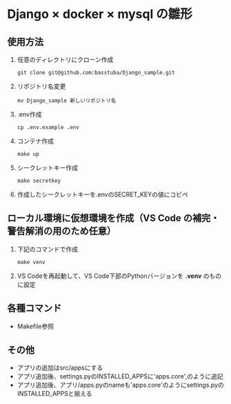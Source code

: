 # Django × docker × mysql の雛形

## 使用方法

1. 任意のディレクトリにクローン作成
    ```
    git clone git@github.com:basstuba/Django_sample.git
    ```
2. リポジトリ名変更
    ```
    mv Django_sample 新しいリポジトリ名
    ```
3. .env作成
    ```
    cp .env.example .env
    ```
4. コンテナ作成
    ```
    make up
    ```
5. シークレットキー作成
    ```
    make secretkey
    ```
6. 作成したシークレットキーを.envのSECRET_KEYの値にコピペ

## ローカル環境に仮想環境を作成（VS Code の補完・警告解消の用のため任意）

1. 下記のコマンドで作成
    ```
    make venv
    ```
2. VS Codeを再起動して、VS Code下部のPythonバージョンを **.venv** のものに設定

## 各種コマンド

- Makefile参照

## その他
- アプリの追加はsrc/appsにする
- アプリ追加後、settings.pyのINSTALLED_APPSに'apps.core',のように追記
- アプリ追加後、アプリ/apps.pyのnameも'apps.core'のようにsettings.pyのINSTALLED_APPSと揃える

